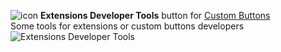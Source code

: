 ![icon](https://raw.github.com/Infocatcher/Custom_Buttons/master/Extensions_Developer_Tools/icon.png)&nbsp;<strong>Extensions Developer Tools</strong> button for [Custom Buttons](https://addons.mozilla.org/addon/custom-buttons/)
<br>Some tools for extensions or custom buttons developers
![Extensions Developer Tools](https://raw.github.com/Infocatcher/Custom_Buttons/master/Extensions_Developer_Tools/extDevTools-en.png)